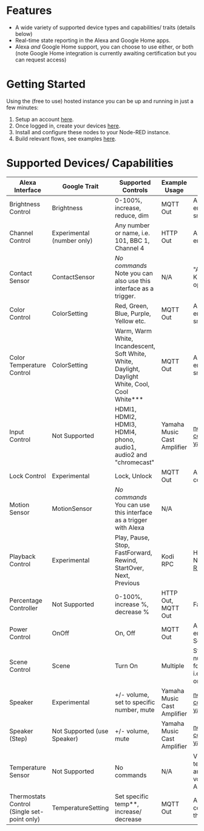 # Features
* A wide variety of supported device types and capabilities/ traits (details below)
* Real-time state reporting in the Alexa and Google Home apps.
* Alexa *and* Google Home support, you can choose to use either, or both (note Google Home integration is currently awaiting certification but you can request access)

# Getting Started
Using the (free to use) hosted instance you can be up and running in just a few minutes:
1. Setup an account [here](https://server.alexa-connect.de).
2. Once logged in, create your devices [here](https://server.alexa-connect.de/devices).
3. Install and configure these nodes to your Node-RED instance.
4. Build relevant flows, see examples [here](https://server.alexa-connect.de/docs).


# Supported Devices/ Capabilities
|Alexa Interface|Google Trait|Supported Controls|Example Usage|Useful Links|
|--------|----------|----------|-------------|-------------|
|Brightness Control|Brightness|0-100%, increase, reduce, dim|MQTT Out|Any MQTT-enabled bulb/ smart light|
|Channel Control|Experimental (number only)| Any number or name, i.e. 101, BBC 1, Channel 4|HTTP Out|Any HTTP-enabled endpoint|
|Contact Sensor|ContactSensor|*No commands* Note you can also use this interface as a trigger.|N/A|"Alexa, is the Kitchen window open?"|
|Color Control|ColorSetting|Red, Green, Blue, Purple, Yellow etc.|MQTT Out|Any MQTT-enabled bulb/ smart light|
|Color Temperature Control|ColorSetting|Warm, Warm White, Incandescent, Soft White, White, Daylight, Daylight White, Cool, Cool White***|MQTT Out|Any MQTT-enabled bulb/ smart light|
|Input Control|Not Supported|HDMI1, HDMI2, HDMI3, HDMI4, phono, audio1, audio2 and "chromecast"|Yamaha Music Cast Amplifier|[node-red-contrib-avr-yamaha](https://flows.nodered.org/node/node-red-contrib-avr-yamaha)|
|Lock Control|Experimental|Lock, Unlock|MQTT Out|Any MQTT connected Lock|
|Motion Sensor|MotionSensor|*No commands* You can use this interface as a trigger with Alexa|N/A||
|Playback Control|Experimental|Play, Pause, Stop, FastForward, Rewind, StartOver, Next, Previous|Kodi RPC|Http Response Node with [Kodi RPC Commands](https://kodi.wiki/view/JSON-RPC_API/Examples)|
|Percentage Controller|Not Supported|0-100%, increase %, decrease %|HTTP Out, MQTT Out|Fans, AC Unit|
|Power Control|OnOff|On, Off|MQTT Out|Any MQTT-enabled switch, Socket etc|
|Scene Control|Scene|Turn On|Multiple|String together a number of nodes for your scene, i.e. lighting, TV on, ACR on|
|Speaker|Experimental|+/- volume, set to specific number, mute|Yamaha Music Cast Amplifier|[node-red-contrib-avr-yamaha](https://flows.nodered.org/node/node-red-contrib-avr-yamaha)|
|Speaker (Step)|Not Supported (use Speaker)|+/- volume, mute|Yamaha Music Cast Amplifier|[node-red-contrib-avr-yamaha](https://flows.nodered.org/node/node-red-contrib-avr-yamaha)|
|Temperature Sensor|Not Supported|No commands|N/A|View/ query temperature in any room by voice or Alexa App|
|Thermostats Control (Single set-point only)|TemperatureSetting|Set specific temp**, increase/ decrease|MQTT Out|Any MQTT connected thermostat/HVAC|
